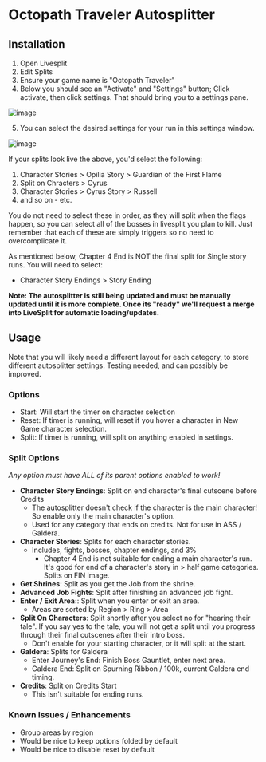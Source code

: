 # Octopath Traveler Autosplitter
## Installation
1. Open Livesplit
2. Edit Splits
3. Ensure your game name is "Octopath Traveler"
4. Below you should see an "Activate" and "Settings" button; Click activate, then click settings. That should bring you to a settings pane.

![image](https://user-images.githubusercontent.com/5025835/162367535-edf9a716-d228-483f-ba90-048af10a2181.png)

5. You can select the desired settings for your run in this settings window.

![image](https://user-images.githubusercontent.com/5025835/162367742-ab494dc2-7b1f-4422-851e-ce4bd3f6a4e5.png)

If your splits look live the above, you'd select the following:
1. Character Stories > Opilia Story > Guardian of the First Flame
2. Split on Chracters > Cyrus
3. Character Stories > Cyrus Story > Russell
4. and so on - etc.

You do not need to select these in order, as they will split when the flags happen, so you can select all of the bosses in livesplit you plan to kill. Just remember that each of these are simply triggers so no need to overcomplicate it.

As mentioned below, Chapter 4 End is NOT the final split for Single story runs. You will need to select:
- Character Story Endings > <Your Character> Story Ending

**Note: The autosplitter is still being updated and must be manually updated until it is more complete. Once its "ready" we'll request a merge into LiveSplit for automatic loading/updates.**

## Usage
Note that you will likely need a different layout for each category, to store different autosplitter settings. Testing needed, and can possibly be improved.

### Options
- Start: Will start the timer on character selection
- Reset: If timer is running, will reset if you hover a character in New Game character selection.
- Split: If timer is running, will split on anything enabled in settings.

### Split Options
*Any option must have ALL of its parent options enabled to work!*
- **Character Story Endings**: Split on end character's final cutscene before Credits
  * The autosplitter doesn't check if the character is the main character! So enable only the main character's option. 
  * Used for any category that ends on credits. Not for use in ASS / Galdera.
- **Character Stories**: Splits for each character stories. 
  * Includes, fights, bosses, chapter endings, and 3%
    - Chapter 4 End is not suitable for ending a main character's run. It's good for end of a character's story in > half game categories. Splits on FIN image.
- **Get Shrines**: Split as you get the Job from the shrine.
- **Advanced Job Fights**: Split after finishing an advanced job fight.
- **Enter / Exit Area:**: Split when you enter or exit an area.
  * Areas are sorted by Region > Ring > Area
- **Split On Characters**: Split shortly after you select no for "hearing their tale". If you say yes to the tale, you will not get a split until you progress through their final cutscenes after their intro boss.
  * Don't enable for your starting character, or it will split at the start.
- **Galdera**: Splits for Galdera
  * Enter Journey's End: Finish Boss Gauntlet, enter next area.
  * Galdera End: Split on Spurning Ribbon / 100k, current Galdera end timing.
- **Credits**: Split on Credits Start
  * This isn't suitable for ending runs.

### Known Issues / Enhancements
 - Group areas by region
 - Would be nice to keep options folded by default
 - Would be nice to disable reset by default
